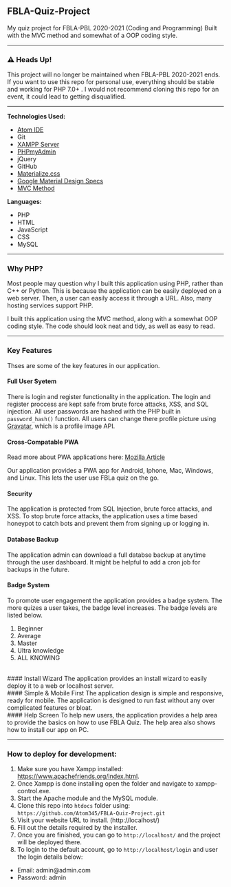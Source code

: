 ## FBLA-Quiz-Project

My quiz project for FBLA-PBL 2020-2021 (Coding and Programming) Built with the MVC method and somewhat of a OOP coding style.

---
### ⚠️ Heads Up!
<p>This project will no longer be maintained when FBLA-PBL 2020-2021 ends. If you want to use this repo for personal use, everything should be stable and working for PHP 7.0+ . I would not recommend cloning this repo for an event, it could lead to getting disqualified.</p>

---

**Technologies Used:**
- [Atom IDE](https://atom.io/)
- Git
- [XAMPP Server](https://www.apachefriends.org/)
- [PHPmyAdmin](https://www.phpmyadmin.net/)
- jQuery
- GitHub
- [Materialize.css](https://materializecss.com/)
- [Google Material Design Specs](https://material.io/design/guidelines-overview)
- [MVC Method](https://en.wikipedia.org/wiki/Model%E2%80%93view%E2%80%93controller)

**Languages:**
- PHP
- HTML
- JavaScript
- CSS
- MySQL

---

### Why PHP?
<p>Most people may question why I built this application using PHP, rather than C++ or Python. This is because the application can be easily deployed on a web server. Then, a user can easily access it through a URL. Also, many hosting services support PHP.

I built this application using the MVC method, along with a somewhat OOP coding style. The code should look neat and tidy, as well as easy to read.
</p>

---

### Key Features
Thses are some of the key features in our application.

#### Full User Syetem
There is login and register functionality in the application. The login and register proccess are kept safe from brute force attacks, XSS, and SQL injection. All user passwords are hashed with the PHP built in `password_hash()` function. All users can change there profile picture using [Gravatar](https://gravatar.com), which is a profile image API.
<br>
#### Cross-Compatable PWA 
Read more about PWA applications here: [Mozilla Article](https://developer.mozilla.org/en-US/docs/Web/Progressive_web_apps)

Our application provides a PWA app for Android, Iphone, Mac, Windows, and Linux. This lets the user use FBLa quiz on the go.
<br>
#### Security
The application is protected from SQL Injection, brute force attacks, and XSS. To stop brute force attacks, the application uses a time based honeypot to catch bots and prevent them from signing up or logging in.
<br>
#### Database Backup
The application admin can download a full databse backup at anytime through the user dashboard. It might be helpful to add a cron job for backups in the future.
<br>
#### Badge System
To promote user engagement the application provides a badge system. The more quizes a user takes, the badge level increases. The badge levels are listed below.
1. Beginner
2. Average
3. Master
4. Ultra knowledge
5. ALL KNOWING 

<br>
#### Install Wizard
The application provides an install wizard to easily deploy it to a web or localhost server.
<br>
#### Simple & Mobile First
The application design is simple and responsive, ready for mobile. The application is designed to run fast without any over complicated features or bloat.
<br>
#### Help Screen
To help new users, the application provides a help area to provide the basics on how to use FBLA Quiz. The help area also shows how to install our app on PC.

---

### How to deploy for development:

1. Make sure you have Xampp installed: https://www.apachefriends.org/index.html.
2. Once Xampp is done installing open the folder and navigate to xampp-control.exe.
3. Start the Apache module and the MySQL module.
4. Clone this repo into `htdocs` folder using: `https://github.com/Atom345/FBLA-Quiz-Project.git`
5. Visit your website URL to install. (http://localhost/)
6. Fill out the details required by the installer.
7. Once you are finished, you can go to `http://localhost/` and the project will be deployed there.
8. To login to the default account, go to `http://localhost/login` and user the login details below:
<ul>
<li>Email: admin@admin.com</li>
<li>Password: admin</li>
</ul>
